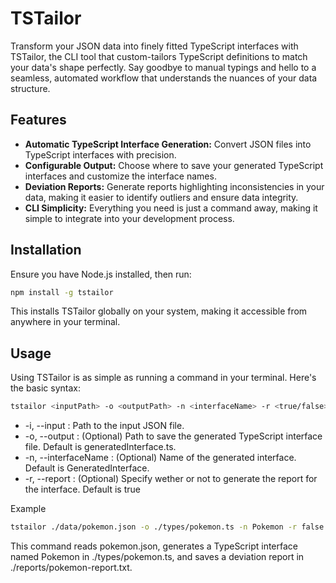 # TSTailor

Transform your JSON data into finely fitted TypeScript interfaces with TSTailor, the CLI tool that custom-tailors TypeScript definitions to match your data's shape perfectly. Say goodbye to manual typings and hello to a seamless, automated workflow that understands the nuances of your data structure.

## Features

- **Automatic TypeScript Interface Generation:** Convert JSON files into TypeScript interfaces with precision.
- **Configurable Output:** Choose where to save your generated TypeScript interfaces and customize the interface names.
- **Deviation Reports:** Generate reports highlighting inconsistencies in your data, making it easier to identify outliers and ensure data integrity.
- **CLI Simplicity:** Everything you need is just a command away, making it simple to integrate into your development process.

## Installation

Ensure you have Node.js installed, then run:

```bash
npm install -g tstailor
```

This installs TSTailor globally on your system, making it accessible from anywhere in your terminal.

## Usage
Using TSTailor is as simple as running a command in your terminal. Here's the basic syntax:

```bash
tstailor <inputPath> -o <outputPath> -n <interfaceName> -r <true/false>
```
- -i, --input <inputPath>: Path to the input JSON file.
- -o, --output <outputPath>: (Optional) Path to save the generated TypeScript interface file. Default is generatedInterface.ts.
- -n, --interfaceName <interfaceName>: (Optional) Name of the generated interface. Default is GeneratedInterface.
- -r, --report <reportPath>: (Optional) Specify wether or not to generate the report for the interface. Default is true

Example
```bash
tstailor ./data/pokemon.json -o ./types/pokemon.ts -n Pokemon -r false
```

This command reads pokemon.json, generates a TypeScript interface named Pokemon in ./types/pokemon.ts, and saves a deviation report in ./reports/pokemon-report.txt.

